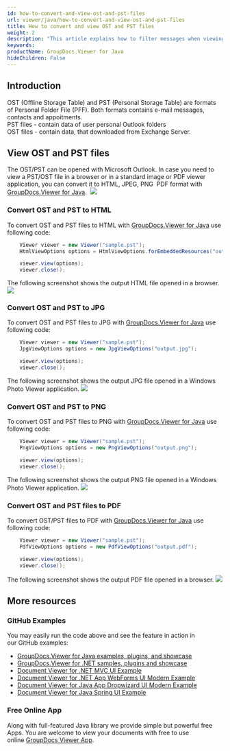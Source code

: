 ```yaml
---
id: how-to-convert-and-view-ost-and-pst-files
url: viewer/java/how-to-convert-and-view-ost-and-pst-files
title: How to convert and view OST and PST files
weight: 2
description: "This article explains how to filter messages when viewing Outlook Data Files with GroupDocs.Viewer within your Java applications."
keywords: 
productName: GroupDocs.Viewer for Java
hideChildren: False
---
```

## Introduction
OST (Offline Storage Table) and PST (Personal Storage Table) are formats of Personal Folder File (PFF). Both formats contains e-mail messages, contacts and appoitments.  
PST files - contain data of user personal Outlook folders  
OST files - contain data, that downloaded from Exchange Server.

## View OST and PST files
The OST/PST can be opened with Microsoft Outlook.
In case you need to view a PST/OST file in a browser or in a standard image or PDF viewer application, you can convert it to HTML, JPEG, PNG  PDF format with [GroupDocs.Viewer for Java](https://products.groupdocs.com/viewer/java). 
![](viewer/java/images/how-to-convert-and-view-ost-and-pst-files.png)

### Convert OST and PST to HTML
To convert OST and PST files to HTML with [GroupDocs.Viewer for Java](https://products.groupdocs.com/viewer/java) use following code:
```java
    Viewer viewer = new Viewer("sample.pst");
    HtmlViewOptions options = HtmlViewOptions.forEmbeddedResources("output.html");

    viewer.view(options);
    viewer.close();
```

The following screenshot shows the output HTML file opened in a browser.
![](viewer/java/images/how-to-convert-and-view-ost-and-pst-files_1.png)

### Convert OST and PST to JPG
To convert OST and PST files to JPG with [GroupDocs.Viewer for Java](https://products.groupdocs.com/viewer/java) use following code: 
```java
    Viewer viewer = new Viewer("sample.pst");
    JpgViewOptions options = new JpgViewOptions("output.jpg");

    viewer.view(options);
    viewer.close();
```

The following screenshot shows the output JPG file opened in a Windows Photo Viewer application.
![](viewer/java/images/how-to-convert-and-view-ost-and-pst-files_2.png)

### Convert OST and PST to PNG
To convert OST and PST files to PNG with [GroupDocs.Viewer for Java](https://products.groupdocs.com/viewer/java) use following code: 
```java
    Viewer viewer = new Viewer("sample.pst");
    PngViewOptions options = new PngViewOptions("output.png");

    viewer.view(options);
    viewer.close();
```

The following screenshot shows the output PNG file opened in a Windows Photo Viewer application.
![](viewer/java/images/how-to-convert-and-view-ost-and-pst-files_3.png)

### Convert OST and PST files to PDF
To convert OST/PST files to PDF with [GroupDocs.Viewer for Java](https://products.groupdocs.com/viewer/java) use following code: 
```java
    Viewer viewer = new Viewer("sample.pst");
    PdfViewOptions options = new PdfViewOptions("output.pdf");

    viewer.view(options);
    viewer.close();
```

The following screenshot shows the output PDF file opened in a browser.
![](viewer/java/images/how-to-convert-and-view-ost-and-pst-files_4.png)

## More resources
### GitHub Examples 
You may easily run the code above and see the feature in action in our GitHub examples:
*   [GroupDocs.Viewer for Java examples, plugins, and showcase](https://github.com/groupdocs-viewer/GroupDocs.Viewer-for-Java)
*   [GroupDocs.Viewer for .NET samples, plugins and showcase](https://github.com/groupdocs-viewer/GroupDocs.Viewer-for-.NET)
*   [Document Viewer for .NET MVC UI Example](https://github.com/groupdocs-viewer/GroupDocs.Viewer-for-Java-MVC)    
*   [Document Viewer for .NET App WebForms UI Modern Example](https://github.com/groupdocs-viewer/GroupDocs.Viewer-for-Java-WebForms)    
*   [Document Viewer for Java App Dropwizard UI Modern Example](https://github.com/groupdocs-viewer/GroupDocs.Viewer-for-Java-Dropwizard)    
*   [Document Viewer for Java Spring UI Example](https://github.com/groupdocs-viewer/GroupDocs.Viewer-for-Java-Spring)    

### Free Online App 
Along with full-featured Java library we provide simple but powerful free Apps.
You are welcome to view your documents with free to use online [GroupDocs Viewer App](https://products.groupdocs.app/viewer).
